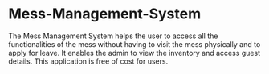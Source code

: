 # Mess-Management-System
The Mess Management System helps the user to access all the functionalities of the mess without having to visit the mess physically and to apply for leave. It enables the admin to view the inventory and access guest details.
This application is free of cost for users.
